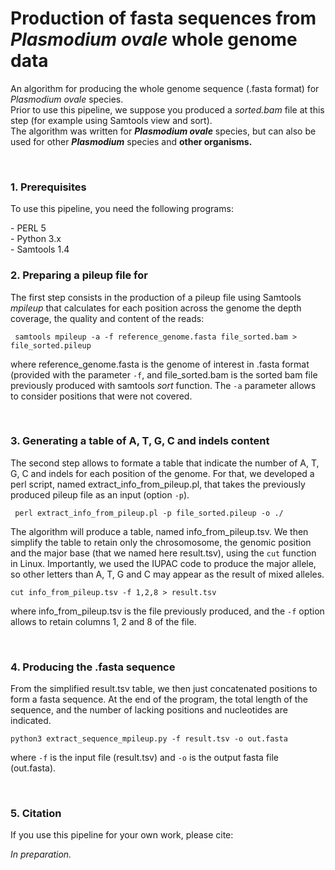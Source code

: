 # Production of fasta sequences from <i>Plasmodium ovale</i> whole genome data
<p>An algorithm for producing the whole genome sequence (.fasta format) for <i>Plasmodium ovale</i> species.<br>
 Prior to use this pipeline, we suppose you produced a <i>sorted.bam</i> file at this step (for example using Samtools view and sort).<br>
 The algorithm was written for <i><b>Plasmodium ovale</b></i> species, but can also be used for other <i><b>Plasmodium</b></i> species and <b>other organisms.</b></p> <br>
<h3>1. Prerequisites</h3>
 <p>To use this pipeline, you need the following programs:</p>
 <p>- PERL 5<br>
 - Python 3.x<br>
 - Samtools 1.4<br></p>
 <h3>2. Preparing a pileup file for </h3>
 <p> The first step consists in the production of a pileup file using Samtools <i>mpileup</i> that calculates for each position across the genome the depth coverage, the quality and content of the reads:</p>
 <p><code> samtools mpileup -a -f reference_genome.fasta file_sorted.bam > file_sorted.pileup</code></p>
 <p>where reference_genome.fasta is the genome of interest in .fasta format (provided with the parameter <code>-f</code>, and file_sorted.bam is the sorted bam file previously produced with samtools <i> sort</i> function. The <code>-a</code> parameter allows to consider positions that were not covered.</p>
 <br>
 <h3>3. Generating a table of A, T, G, C and indels content</h3>
 <p>The second step allows to formate a table that indicate the number of A, T, G, C and indels for each position of the genome. For that, we developed a perl script, named extract_info_from_pileup.pl, that takes the previously produced pileup file as an input (option <code>-p</code>).</p>
  <p><code> perl extract_info_from_pileup.pl -p file_sorted.pileup -o ./</code></p>
<p>The algorithm will produce a table, named info_from_pileup.tsv. We then simplify the table to retain only the chrosomosome, the genomic position and the major base (that we named here result.tsv), using the <code>cut</code> function in Linux. Importantly, we used the IUPAC code to produce the major allele, so other letters than A, T, G and C may appear as the result of mixed alleles.</p>
 <p><code>cut info_from_pileup.tsv -f 1,2,8 > result.tsv</code></p>
 <p>where info_from_pileup.tsv is the file previously produced, and the <code>-f</code> option allows to retain columns 1, 2 and 8 of the file.</p>
 <br>
 <h3>4. Producing the .fasta sequence</h3>
 <p>From the simplified result.tsv table, we then just concatenated positions to form a fasta sequence. At the end of the program, the total length of the sequence, and the number of lacking positions and nucleotides are indicated.</p>
  <p><code>python3 extract_sequence_mpileup.py -f result.tsv -o out.fasta</code></p>
  <p>where <code>-f</code> is the input file (result.tsv) and <code>-o</code> is the output fasta file (out.fasta).</p>
  <br>
 <h3>5. Citation</h3>
 <p>If you use this pipeline for your own work, please cite:</p>
 <p><i>In preparation.</i></p>
